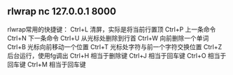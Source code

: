 ## rlwrap nc 127.0.0.1 8000
rlwrap常用的快捷键：
Ctrl+L 清屏，实际是将当前行置顶
Ctrl+P 上一条命令
Ctrl+N 下一条命令
Ctrl+U 从光标处删除到行首
Ctrl+W 向前删除一个单词
Ctrl+B 光标向前移动一个位置
Ctrl+T 光标处字符与前一个字符交换位置
Ctrl+Z 后台运行，使用fg调出
Ctrl+H 相当于删除键
Ctrl+J 相当于回车键
Ctrl+O 相当于回车键
Ctrl+M 相当于回车键
